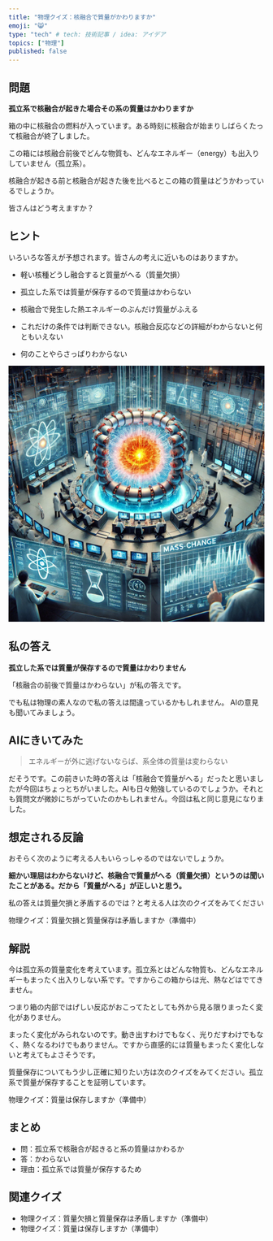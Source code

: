 ```yaml
---
title: "物理クイズ：核融合で質量がかわりますか"
emoji: "😸"
type: "tech" # tech: 技術記事 / idea: アイデア
topics: ["物理"]
published: false
---
```


## 問題 

**孤立系で核融合が起きた場合その系の質量はかわりますか**

箱の中に核融合の燃料が入っています。ある時刻に核融合が始まりしばらくたって核融合が終了しました。

この箱には核融合前後でどんな物質も、どんなエネルギー（energy）も出入りしていません（孤立系）。

核融合が起きる前と核融合が起きた後を比べるとこの箱の質量はどうかわっているでしょうか。

皆さんはどう考えますか？

## ヒント 

いろいろな答えが予想されます。皆さんの考えに近いものはありますか。

- 軽い核種どうし融合すると質量がへる（質量欠損）

- 孤立した系では質量が保存するので質量はかわらない

- 核融合で発生した熱エネルギーのぶんだけ質量がふえる

- これだけの条件では判断できない。核融合反応などの詳細がわからないと何ともいえない

- 何のことやらさっぱりわからない

![](/images/qpe250213fusion.webp)

## 私の答え 

**孤立した系では質量が保存するので質量はかわりません**

「核融合の前後で質量はかわらない」が私の答えです。

でも私は物理の素人なので私の答えは間違っているかもしれません。
AIの意見も聞いてみましょう。

## AIにきいてみた 

> エネルギーが外に逃げないならば、系全体の質量は変わらない

だそうです。この前きいた時の答えは「核融合で質量がへる」だったと思いましたが今回はちょっとちがいました。AIも日々勉強しているのでしょうか。それとも質問文が微妙にちがっていたのかもしれません。今回は私と同じ意見になりました。

## 想定される反論 

おそらく次のように考える人もいらっしゃるのではないでしょうか。

**細かい理屈はわからないけど、核融合で質量がへる（質量欠損）というのは聞いたことがある。だから「質量がへる」が正しいと思う。**

私の答えは質量欠損と矛盾するのでは？と考える人は次のクイズをみてください

物理クイズ：質量欠損と質量保存は矛盾しますか（準備中）

## 解説 

今は孤立系の質量変化を考えています。孤立系とはどんな物質も、どんなエネルギーもまったく出入りしない系です。ですからこの箱からは光、熱などはでてきません。

つまり箱の内部ではげしい反応がおこってたとしても外から見る限りまったく変化がありません。

まったく変化がみられないのです。動き出すわけでもなく、光りだすわけでもなく、熱くなるわけでもありません。ですから直感的には質量もまったく変化しないと考えてもよさそうです。

質量保存についてもう少し正確に知りたい方は次のクイズをみてください。孤立系で質量が保存することを証明しています。

物理クイズ：質量は保存しますか（準備中）

## まとめ

- 問：孤立系で核融合が起きると系の質量はかわるか
- 答：かわらない
- 理由：孤立系では質量が保存するため

## 関連クイズ 

- 物理クイズ：質量欠損と質量保存は矛盾しますか（準備中）
- 物理クイズ：質量は保存しますか（準備中）

